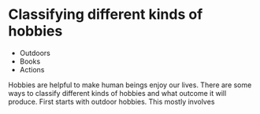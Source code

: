 # Classifying different kinds of hobbies

* Outdoors
* Books
* Actions

Hobbies are helpful to make human beings enjoy our lives. There are some ways to classify different
kinds of hobbies and what outcome it will produce. First starts with outdoor hobbies. This mostly
involves
